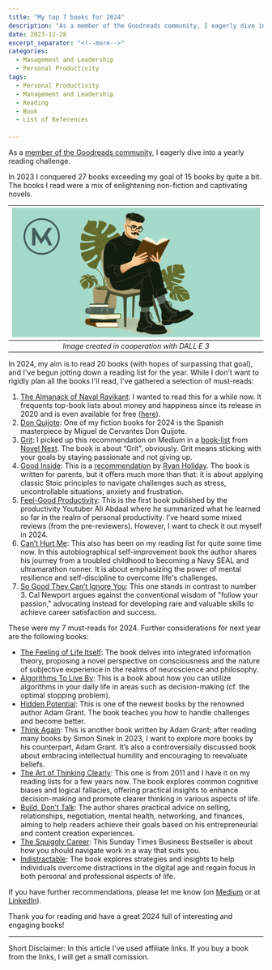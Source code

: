 ```yaml
---
title: "My top 7 books for 2024"
description: "As a member of the Goodreads community, I eagerly dive into a yearly reading challenge. In 2023 I conquered 27 books exceeding my goal of 15 books by quite a bit. The books I read were a mix of enlightening non-fiction and captivating novels. In 2024, my aim is to read 20 books (with hopes of surpassing that goal), and I've begun jotting down a reading list for the year. While I don't want to rigidly plan all the books I'll read, I've gathered a selection of must-reads."
date: 2023-12-28
excerpt_separator: "<!--more-->"
categories:
  - Management and Leadership
  - Personal Productivity
tags:
  - Personal Productivity
  - Management and Leadership
  - Reading
  - Book
  - List of References

---
```

As a [member of the Goodreads community](https://www.goodreads.com/user/show/115703203-matthias-karner), I eagerly dive into a yearly reading challenge.

In 2023 I conquered 27 books exceeding my goal of 15 books by quite a bit. The books I read were a mix of enlightening non-fiction and captivating novels.

| ![image](/assets/images/MK_Reading.PNG) |
|:--:|
| *Image created in cooperation with DALL·E 3* |

In 2024, my aim is to read 20 books (with hopes of surpassing that goal), and I've begun jotting down a reading list for the year. While I don't want to rigidly plan all the books I'll read, I've gathered a selection of must-reads:

1. [The Almanack of Naval Ravikant](https://www.navalmanack.com/): I wanted to read this for a while now. It frequents top-book lists about money and happiness since its release in 2020 and is even available for free ([here](https://www.navalmanack.com/)).
2. [Don Quijote](https://www.gutenberg.org/ebooks/996): One of my fiction books for 2024 is the Spanish masterpiece by Miguel de Cervantes Don Quijote.
3. [Grit](https://amzn.to/3NwV04z): I picked up this recommendation on Medium in a [book-list](https://medium.com/@NovelNestBooks/10-books-you-should-read-if-you-want-to-change-your-life-9089fd9c8fd7) from [Novel Nest](https://medium.com/@NovelNestBooks). The book is about “Grit”, obviously. Grit means sticking with your goals by staying passionate and not giving up.
4. [Good Inside](https://amzn.to/3Nz81KR): This is a [recommendation](https://ryanholiday.medium.com/the-very-best-books-i-read-in-2023-7e1679bf4a15) by [Ryan Holiday](https://ryanholiday.medium.com/). The book is written for parents, but it offers much more than that: it is about applying classic Stoic principles to navigate challenges such as stress, uncontrollable situations, anxiety and frustration.
5. [Feel-Good Productivity](https://amzn.to/3NwRQ0A): This is the first book published by the productivity Youtuber Ali Abdaal where he summarized what he learned so far in the realm of personal productivity. I’ve heard some mixed reviews (from the pre-reviewers). However, I want to check it out myself in 2024.
6. [Can’t Hurt Me](https://amzn.to/48l0xTU): This also has been on my reading list for quite some time now. In this autobiographical self-improvement book the author shares his journey from a troubled childhood to becoming a Navy SEAL and ultramarathon runner. It is about emphasizing the power of mental resilience and self-discipline to overcome life's challenges.
7. [So Good They Can’t Ignore You](https://amzn.to/3NzlMtc): This one stands in contrast to number 3. Cal Newport argues against the conventional wisdom of "follow your passion," advocating instead for developing rare and valuable skills to achieve career satisfaction and success.

These were my 7 must-reads for 2024. Further considerations for next year are the following books:

- [The Feeling of Life Itself](https://amzn.to/3v6t15t): The book delves into integrated information theory, proposing a novel perspective on consciousness and the nature of subjective experience in the realms of neuroscience and philosophy.
- [Algorithms To Live By](https://amzn.to/48jtr6M): This is a book about how you can utilize algorithms in your daily life in areas such as decision-making (cf. the optimal stopping problem).
- [Hidden Potential](https://amzn.to/48osIkC): This is one of the newest books by the renowned author Adam Grant. The book teaches you how to handle challenges and become better.
- [Think Again](https://amzn.to/3GQwOGF): This is another book written by Adam Grant; after reading many books by Simon Sinek in 2023, I want to explore more books by his counterpart, Adam Grant. It’s also a controversially discussed book about embracing intellectual humility and encouraging to reevaluate beliefs.
- [The Art of Thinking Clearly](https://amzn.to/48katgg): This one is from 2011 and I have it on my reading lists for a few years now. The book explores common cognitive biases and logical fallacies, offering practical insights to enhance decision-making and promote clearer thinking in various aspects of life.
- [Build, Don’t Talk](https://amzn.to/4ar9Wed): The author shares practical advice on selling, relationships, negotiation, mental health, networking, and finances, aiming to help readers achieve their goals based on his entrepreneurial and content creation experiences.
- [The Squiggly Career](https://amzn.to/4arGODW): This Sunday Times Business Bestseller is about how you should navigate work in a way that suits you.
- [Indistractable](https://amzn.to/3toIAF4): The book explores strategies and insights to help individuals overcome distractions in the digital age and regain focus in both personal and professional aspects of life.

If you have further recommendations, please let me know (on [Medium](https://matthiaskarner.medium.com/) or at [LinkedIn](https://www.linkedin.com/in/matthiaskarner/)).

Thank you for reading and have a great 2024 full of interesting and engaging books!

---
Short Disclaimer: In this article I've used affiliate links. If you buy a book from the links, I will get a small comission.